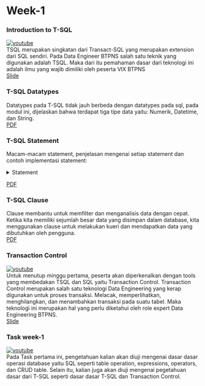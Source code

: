 # Week-1
### Introduction to T-SQL
[![youtube](http://img.youtube.com/vi/YVwjBNV10K4/0.jpg)](http://www.youtube.com/watch?v=YVwjBNV10K4 "Virtual Internship Experience BTPN Syariah - Data Engineer - Video Learning 1")  
TSQL merupakan singkatan dari Transact-SQL yang merupakan extension dari SQL sendiri. Pada Data Engineer BTPNS salah satu teknik yang digunakan adalah TSQL. Maka dari itu pemahaman dasar dari teknologi ini adalah ilmu yang wajib dimiliki oleh peserta VIX BTPNS  
[Slide](files/slide_1.pdf)

### T-SQL Datatypes
Datatypes pada T-SQL tidak jauh berbeda dengan datatypes pada sql, pada modul ini, dijelaskan bahwa terdapat tiga tipe data yaitu: Numerik, Datetime, dan String.  
[PDF](files/Reading_1_TSQL_Data_Types.pdf)

### T-SQL Statement
Macam-macam statement, penjelasan mengenai setiap statement dan contoh implementasi statement:
<details>
<summary>Statement</summary>
- SELECT: menampilkan maupun mengambil sebuah data pada tabel.
	```
    SELECT * FROM Customers;
    ```
- WHERE: memfilter hasil SELECT dengan mengekstrak record yang memenuhi persyaratan tertentu
	```
    SELECT kolom1, kolom2, … FROM nama_tabel WHERE kondisi;
    ```
- ORDER BY: mengurutkan result-set dalam pengurutan ‘ascending’ atau ‘descending
	```
    SELECT kolom1, kolom2, … FROM nama_tabel ORDER BY column ASC;
	SELECT nis, nama FROM siswa ORDER BY tahun_lahir DESC;
    ```
- INSERT INTO: menambahkan record baru ke dalam tabel.
	```
    INSERT INTO nama_tabel VALUES (nilai1, nilai2, nilai3, …)
    INSERT INTO nama_tabel (kolom1, kolom2) VALUES (nilai1, nilai2);
    ```
- UPDATE: memperbarui atau mengubah nilai suatu record berdasarkan kriteria tertentu.
	```
    UPDATE nama_tabel SET kolom1 = nilai1, kolom2 = nilai2, … WHERE kondisi;
    ```
- CREATE: membuat database atau tabel.
	```
    CREATE DATABASE namadatabase;
    ```
- DELETE: menghapus nilai suatu record berdasarkan kriteria tertentu.
	```
    DELETE FROM table_name WHERE condition;
    ```
- MIN: mendapatkan nilai terkecil dari suatu kolom.
	```
    SELECT MIN(nama_kolom) FROM nama_tabel WHERE kondisi;
    ```
- MAX: mendapatkan nilai terbesar dari suatu kolom.
	```
    SELECT MAX(nama_kolom) FROM nama_tabel WHERE kondisi;
    ```
- COUNT: mendapatkan jumlah hitungan record yang memenuhi suatu kriteria.
	```
    SELECT COUNT(nama_kolom) FROM nama_tabel WHERE kondisi;
    ```
</details>  

[PDF](files/Reading_2_TSQL_Statements.pdf)

### T-SQL Clause
Clause membantu untuk memfilter dan menganalisis data dengan cepat. Ketika kita memiliki sejumlah besar data yang disimpan dalam database, kita menggunakan clause untuk melakukan kueri dan mendapatkan data yang dibutuhkan oleh pengguna.  
[PDF](files/Reading_3_TSQL_Clause.pdf)

### Transaction Control
[![youtube](http://img.youtube.com/vi/U1iCOYASCFc/0.jpg)](http://www.youtube.com/watch?v=U1iCOYASCFc "Virtual Internship Experience BTPN Syariah - Data Engineer - Video Learning 2")  
Untuk menutup minggu pertama, peserta akan diperkenalkan dengan tools yang membedakan TSQL dan SQL yaitu Transaction Control. Transaction Control merupakan salah satu teknologi Data Engineering yang kerap digunakan untuk proses transaksi. Melacak, memperlihatkan, menghilangkan, dan menambahkan transaksi pada suatu tabel. Maka teknologi ini merupakan hal yang perlu diketahui oleh role expert Data Engineering BTPNS.  
[Slide](files/slide_2.pdf)

### Task week-1
[![youtube](http://img.youtube.com/vi/3KMjc3Y0lZc/0.jpg)](http://www.youtube.com/watch?v=3KMjc3Y0lZc "Virtual Internship Experience BTPN Syariah - Data Engineer - Task 1")  
Pada Task pertama ini, pengetahuan kalian akan diuji mengenai dasar dasar operasi database yaitu SQL seperti table operation, expressions, operators, dan CRUD table. Selain itu, kalian juga akan diuji mengenai pegetahuan dasar dari T-SQL seperti dasar dasar T-SQL dan Transaction Control.
